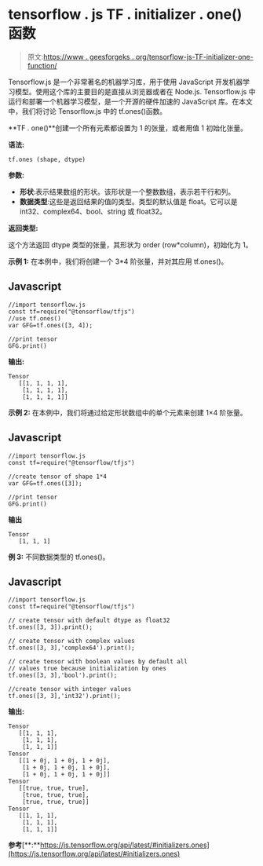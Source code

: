 # tensorflow . js TF . initializer . one()函数

> 原文:[https://www . geesforgeks . org/tensorflow-js-TF-initializer-one-function/](https://www.geeksforgeeks.org/tensorflow-js-tf-initializers-ones-function/)

Tensorflow.js 是一个非常著名的机器学习库，用于使用 JavaScript 开发机器学习模型。使用这个库的主要目的是直接从浏览器或者在 Node.js. Tensorflow.js 中运行和部署一个机器学习模型，是一个开源的硬件加速的 JavaScript 库。在本文中，我们将讨论 Tensorflow.js 中的 tf.ones()函数。

**TF . one()**创建一个所有元素都设置为 1 的张量，或者用值 1 初始化张量。

**语法:**

```
tf.ones (shape, dtype)
```

**参数:**

*   **形状**:表示结果数组的形状。该形状是一个整数数组，表示若干行和列。
*   **数据类型**:这些是返回结果的值的类型。类型的默认值是 float。它可以是 int32、complex64、bool、string 或 float32。

**返回类型:**

这个方法返回 dtype 类型的张量，其形状为 order (row*column)，初始化为 1。

**示例 1:** 在本例中，我们将创建一个 3*4 阶张量，并对其应用 tf.ones()。

## Javascript

```
//import tensorflow.js
const tf=require("@tensorflow/tfjs")
//use tf.ones()
var GFG=tf.ones([3, 4]);

//print tensor
GFG.print()
```

**输出:**

```
Tensor
   [[1, 1, 1, 1],
    [1, 1, 1, 1],
    [1, 1, 1, 1]]
```

**示例 2:** 在本例中，我们将通过给定形状数组中的单个元素来创建 1×4 阶张量。

## Javascript

```
//import tensorflow.js
const tf=require("@tensorflow/tfjs")

//create tensor of shape 1*4
var GFG=tf.ones([3]);

//print tensor
GFG.print()
```

**输出**

```
Tensor
   [1, 1, 1]
```

**例 3:** 不同数据类型的 tf.ones()。

## Javascript

```
//import tensorflow.js
const tf=require("@tensorflow/tfjs")

// create tensor with default dtype as float32
tf.ones([3, 3]).print();

// create tensor with complex values
tf.ones([3, 3],'complex64').print();

// create tensor with boolean values by default all
// values true because initialization by ones
tf.ones([3, 3],'bool').print();

//create tensor with integer values
tf.ones([3, 3],'int32').print();
```

**输出:**

```
Tensor
   [[1, 1, 1],
    [1, 1, 1],
    [1, 1, 1]]
Tensor
   [[1 + 0j, 1 + 0j, 1 + 0j],
    [1 + 0j, 1 + 0j, 1 + 0j],
    [1 + 0j, 1 + 0j, 1 + 0j]]
Tensor
   [[true, true, true],
    [true, true, true],
    [true, true, true]]
Tensor
   [[1, 1, 1],
    [1, 1, 1],
    [1, 1, 1]]
```

**参考**[**:**https://js.tensorflow.org/api/latest/#initializers.ones](https://js.tensorflow.org/api/latest/#initializers.ones)